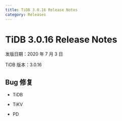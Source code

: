 ```yaml
---
title: TiDB 3.0.16 Release Notes
category: Releases
---
```


# TiDB 3.0.16 Release Notes

发版日期：2020 年 7 月 3 日

TiDB 版本：3.0.16


## Bug 修复

+ TiDB



+ TiKV



+ PD